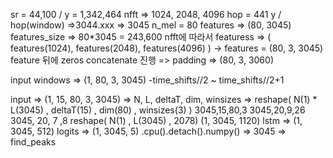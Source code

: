 sr = 44,100 / y = 1,342,464
nfft => 1024, 2048, 4096
hop = 441
y / hop(window) =>3044.xxx => 3045
n_mel = 80
features => (80, 3045)
features_size => 80*3045 = 243,600
nfft에 따라서 featuress => ( features(1024), features(2048), features(4096) )
-> features = (80, 3, 3045)
feature 뒤에 zeros concatenate 진행 => padding => (80, 3, 3060)

input windows => (1, 80, 3, 3045)
-time_shifts//2 ~ time_shifts//2+1

input => (1, 15, 80, 3, 3045)
=> N, L, deltaT, dim, winsizes
=> reshape( N(1) * L(3045) , deltaT(15) , dim(80) , winsizes(3) )
3045,15,80,3
3045,20,9,26
3045, 20, 7 ,8
reshape( N(1) , L(3045) , 20*7*8)
(1, 3045, 1120)
lstm => (1, 3045, 512)
logits => (1, 3045, 5)
.cpu().detach().numpy() => 3045
=> find_peaks










